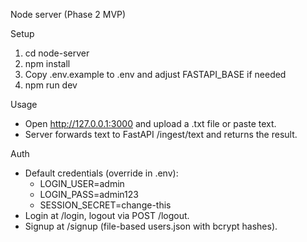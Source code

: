Node server (Phase 2 MVP)

Setup
1) cd node-server
2) npm install
3) Copy .env.example to .env and adjust FASTAPI_BASE if needed
4) npm run dev

Usage
- Open http://127.0.0.1:3000 and upload a .txt file or paste text.
- Server forwards text to FastAPI /ingest/text and returns the result.

Auth
- Default credentials (override in .env):
  - LOGIN_USER=admin
  - LOGIN_PASS=admin123
  - SESSION_SECRET=change-this
- Login at /login, logout via POST /logout.
- Signup at /signup (file-based users.json with bcrypt hashes).


